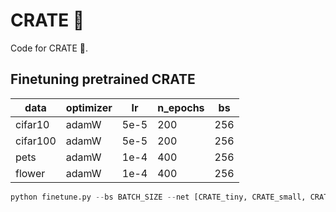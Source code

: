 # CRATE :takeout_box:
Code for CRATE :takeout_box:.


## Finetuning pretrained CRATE

| data | optimizer | lr | n_epochs | bs |
| -------- | -------- | -------- | -------- | -------- |
| cifar10    | adamW   | 5e-5   | 200 | 256 |
| cifar100    | adamW   | 5e-5   | 200 | 256 |
| pets    | adamW   | 1e-4   | 400 | 256 |
| flower | adamW | 1e-4 | 400 | 256 |

```python
python finetune.py --bs BATCH_SIZE --net [CRATE_tiny, CRATE_small, CRATE_base, CRATE_large, vit_tiny, vit_small] --opt [adamW, adam, sgd] --lr LEARNING_RATE --n_epochs N_EPOCHS --randomaug 1 --data [cifar10, cifar100, pets, flower] --type MODEL_SCALE4CRATE --ckpt_dir CKPT_DIR --data_dir DATA_DIR
```